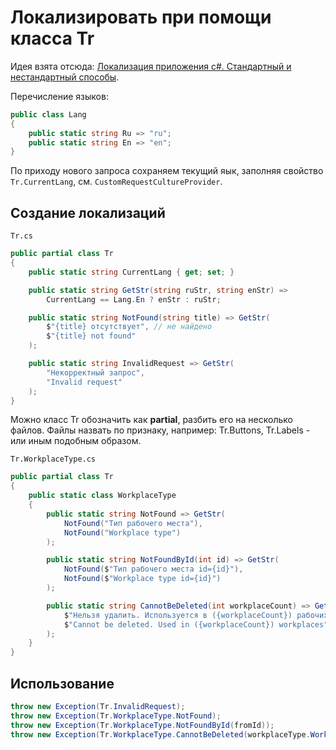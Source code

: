 # Локализировать при помощи класса Tr

Идея взята отсюда: [Локализация приложения c#. Стандартный и нестандартный способы](https://www.youtube.com/watch?v=8_0KnhO6mcM).

Перечисление языков:

```csharp
public class Lang
{
    public static string Ru => "ru";
    public static string En => "en";
}
```

По приходу нового запроса сохраняем текущий яык, заполняя свойство `Tr.CurrentLang`, см. `CustomRequestCultureProvider`.

## Создание локализаций

`Tr.cs`

```csharp
public partial class Tr
{
    public static string CurrentLang { get; set; }

    public static string GetStr(string ruStr, string enStr) =>
        CurrentLang == Lang.En ? enStr : ruStr;

    public static string NotFound(string title) => GetStr(
        $"{title} отсутствует", // не найдено
        $"{title} not found"
    );

    public static string InvalidRequest => GetStr(
        "Некорректный запрос",
        "Invalid request"
    );
}
```

Можно класс Tr обозначить как **partial**, разбить его на несколько файлов. Файлы назвать по признаку, например: Tr.Buttons, Tr.Labels - или иным подобным образом.

`Tr.WorkplaceType.cs`

```csharp
public partial class Tr
{
    public static class WorkplaceType
    {
        public static string NotFound => GetStr(
            NotFound("Тип рабочего места"),
            NotFound("Workplace type")
        );

        public static string NotFoundById(int id) => GetStr(
            NotFound($"Тип рабочего места id={id}"),
            NotFound($"Workplace type id={id}")
        );

        public static string CannotBeDeleted(int workplaceCount) => GetStr(
            $"Нельзя удалить. Используется в ({workplaceCount}) рабочих мест",
            $"Cannot be deleted. Used in ({workplaceCount}) workplaces"
        );
    }
}
```

## Использование

```csharp
throw new Exception(Tr.InvalidRequest);
throw new Exception(Tr.WorkplaceType.NotFound);
throw new Exception(Tr.WorkplaceType.NotFoundById(fromId));
throw new Exception(Tr.WorkplaceType.CannotBeDeleted(workplaceType.Workplaces.Count));
```

